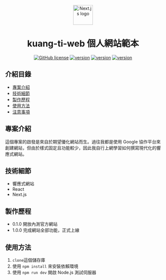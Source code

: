 <div align="center">
  <a href="https://www.kuang-ti.com">
    <picture>
      <img alt="Next.js logo" src="https://www.kuang-ti.com/images/YD-logo.svg" height="64">
    </picture>
  </a>
  <h1>kuang-ti-web 個人網站範本</h1>

<a href="https://github.com/yd-tw/kuang-ti-web/blob/main/LICENSE"><img alt="GitHub license" src="https://img.shields.io/badge/license-MIT-green"></a>
<a href="https://github.com/yd-tw/kuang-ti-web/blob/main/package.json"><img alt="version" src="https://img.shields.io/badge/Next.js-14-blue"></a>
<a href="https://github.com/yd-tw/kuang-ti-web/blob/main/package.json"><img alt="version" src="https://img.shields.io/badge/React-18-blue"></a>
<a href="https://github.com/yd-tw/kuang-ti-web/blob/main/package.json"><img alt="version" src="https://img.shields.io/badge/TailwindCSS-3-blue"></a>

</div>

## 介紹目錄

- [專案介紹](#專案介紹)
- [技術細節](#技術細節)
- [製作歷程](#製作歷程)
- [使用方法](#使用方法)
- [注意事項](#注意事項)

## 專案介紹

這個專案的啟發是來自於期望優化網站而生。過往我都是使用 Google 協作平台來創建網站，但由於樣式固定且功能較少，因此我自行上網學習如何撰寫現代化的響應式網站。

## 技術細節

- 響應式網站
- React
- Next.js

## 製作歷程

- 0.1.0 開放內測官方網站
- 1.0.0 完成網站全部功能，正式上線

## 使用方法

1. `clone`這個儲存庫
2. 使用 `npm install` 來安裝依賴環境
3. 使用 `npm run dev` 開啟 Node.js 測試伺服器

